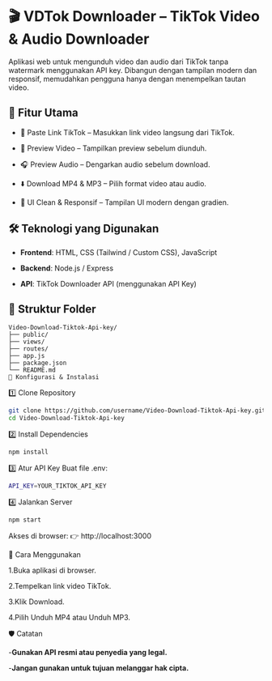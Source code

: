 # 🎬 VDTok Downloader – TikTok Video & Audio Downloader

Aplikasi web untuk mengunduh video dan audio dari TikTok tanpa watermark menggunakan API key. Dibangun dengan tampilan modern dan responsif, memudahkan pengguna hanya dengan menempelkan tautan video.

## 🚀 Fitur Utama

- 🔗 Paste Link TikTok – Masukkan link video langsung dari TikTok.

- 🎥 Preview Video – Tampilkan preview sebelum diunduh.

- 🎧 Preview Audio – Dengarkan audio sebelum download.

- ⬇️ Download MP4 & MP3 – Pilih format video atau audio.

- 🧼 UI Clean & Responsif – Tampilan UI modern dengan gradien.

## 🛠️ Teknologi yang Digunakan

- **Frontend**: HTML, CSS (Tailwind / Custom CSS), JavaScript

- **Backend**: Node.js / Express

- **API**: TikTok Downloader API (menggunakan API Key)

## 📂 Struktur Folder
```
Video-Download-Tiktok-Api-key/
├── public/
├── views/
├── routes/
├── app.js
├── package.json
└── README.md
🔧 Konfigurasi & Instalasi
```
1️⃣ Clone Repository
```bash
git clone https://github.com/username/Video-Download-Tiktok-Api-key.git
cd Video-Download-Tiktok-Api-key
```
2️⃣ Install Dependencies
```bash
npm install
```
3️⃣ Atur API Key
Buat file .env:
```bash
API_KEY=YOUR_TIKTOK_API_KEY
```
4️⃣ Jalankan Server
```bash
npm start
```
Akses di browser:
👉 http://localhost:3000

🧪 Cara Menggunakan

1.Buka aplikasi di browser.

2.Tempelkan link video TikTok.

3.Klik Download.

4.Pilih Unduh MP4 atau Unduh MP3.

🛡️ Catatan

-**Gunakan API resmi atau penyedia yang legal.**

-**Jangan gunakan untuk tujuan melanggar hak cipta.**

	
	
